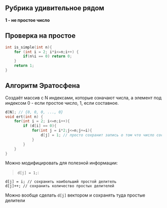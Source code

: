 ## Рубрика удивительное рядом

__1 - не простое число__ 


## Проверка на простое


```c++
int is_simple(int n){
	for (int i = 2; i*i<=n;i++) {
		if(n%i == 0) return 0;
	}
	return 1;
}
```

## Алгоритм Эратосфена

Создаёт массив с N индексами, которые означают числа, а элемент под индексом 0 - если простое число, 1, если составное.

```c++
d[N]; // {0, 0, 0, ..., 0}
void ert(int n) {
	for(int i = 2; i<=n;i++){
		if (d[i] == 0){
			for(int j = i*2;j<=n;j+=i){
				d[j] = 1; // просто сохранит запись о том что число составное
			}
		}
	}
}
```

Можно модифицировать для полезной информации:
>`d[j] = 1;`:

```с++
d[j] = i; // сохранить наибольший простой делитель
d[j]++; // сохранить количество простых делителей 
```
Можно вообще сделать `d[j]` вектором и сохранять туда простые делители
